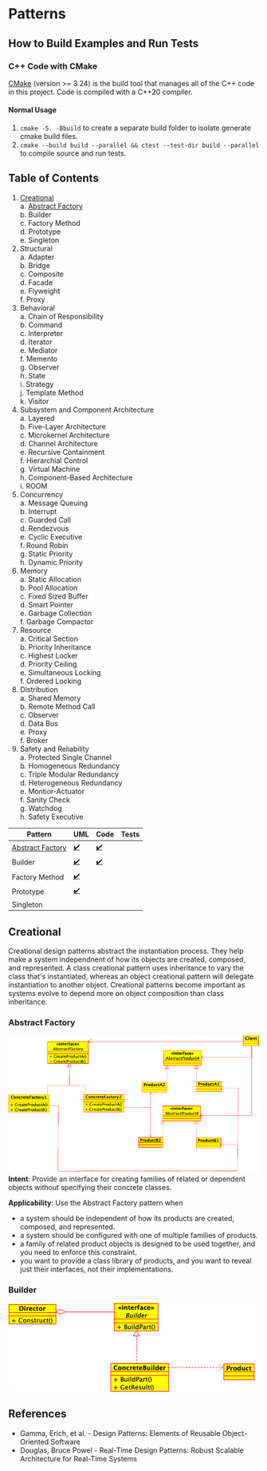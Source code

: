 # Patterns

## How to Build Examples and Run Tests
### C++ Code with CMake
[CMake](https://cmake.org/) (version >= 3.24) is the build tool that manages all of the C++
code in this project. Code is compiled with a C++20 compiler.

#### Normal Usage
1. `cmake -S. -Bbuild` to create a separate build folder to isolate generate cmake build
files. 
2. `cmake --build build --parallel && ctest --test-dir build --parallel` to compile source and run tests.  

## Table of Contents
1. [Creational](#creational) \
a. [Abstract Factory](#abstract-factory) \
b. Builder \
c. Factory Method \
d. Prototype \
e. Singleton 
2. Structural \
a. Adapter \
b. Bridge \
c. Composite \
d. Facade \
e. Flyweight \
f. Proxy 
3. Behavioral \
a. Chain of Responsibility \
b. Command \
c. Interpreter \
d. Iterator \
e. Mediator \
f. Memento \
g. Observer \
h. State \
i. Strategy \
j. Template Method \
k. Visitor
4. Subsystem and Component Architecture \
a. Layered \
b. Five-Layer Architecture \
c. Microkernel Architecture \
d. Channel Architecture \
e. Recursive Containment \
f. Hierarchial Control \
g. Virtual Machine \
h. Component-Based Architecture \
i. ROOM 
5. Concurrency \
a. Message Queuing \
b. Interrupt \
c. Guarded Call \
d. Rendezvous \
e. Cyclic Executive \
f. Round Robin \
g. Static Priority \
h. Dynamic Priority 
6. Memory \
a. Static Allocation \
b. Pool Allocation \
c. Fixed Sized Buffer \
d. Smart Pointer \
e. Garbage Collection \
f. Garbage Compactor
7. Resource \
a. Critical Section \
b. Priority Inheritance \
c. Highest Locker \
d. Priority Ceiling \
e. Simultaneous Locking \
f. Ordered Locking 
8. Distribution \
a. Shared Memory \
b. Remote Method Call \
c. Observer \
d. Data Bus \
e. Proxy \
f. Broker 
9. Safety and Reliability \
a. Protected Single Channel \
b. Homogeneous Redundancy \
c. Triple Modular Redundancy \
d. Heterogeneous Redundancy \
e. Montior-Actuator \
f. Sanity Check \
g. Watchdog \
h. Safety Executive

| Pattern                               | UML                                            | Code                                                                 | Tests |
|---------------------------------------|------------------------------------------------|----------------------------------------------------------------------|-------|
| [Abstract Factory](#abstract-factory) | [:heavy_check_mark:](img/abstract-factory.png) | [:heavy_check_mark:](src/creational/abstract-factory/maze-factory.h) |       |
| Builder                               | [:heavy_check_mark:](img/builder.png)          | [:heavy_check_mark:](src/creational/builder/maze-builder.h)          |       |
| Factory Method                        | [:heavy_check_mark:](img/factory-method.png)   |                                                                      |       |
| Prototype                             | [:heavy_check_mark:](img/prototype.png)        |                                                                      |       |
| Singleton                             |                                                |                                                                      |       |

## Creational 
Creational design patterns abstract the instantiation process. They help make a 
system independnent of how its objects are created, composed, and represented. A 
class creational pattern uses inheritance to vary the class that's instantiated,
whereas an object creational pattern will delegate instantiation to another 
object. Creational patterns become important as systems evolve to depend more
on object composition than class inheritance.

### Abstract Factory
![](img/abstract-factory.png)
**Intent**: Provide an interface for creating families of related or dependent
objects without specifying their concrete classes.
	
**Applicability**: Use the Abstract Factory pattern when
- a system should be independent of how its products are created, composed, and represented.
- a system should be configured with one of multiple families of products.
- a family of related product objects is designed to be used together, and you need to enforce this constraint.
- you want to provide a class library of products, and you want to reveal just their interfaces, not their implementations.

### Builder
![](img/builder.png)

## References 
* Gamma, Erich, et al. - Design Patterns: Elements of Reusable Object-Oriented 
Software
* Douglas, Bruce Powel - Real-Time Design Patterns: Robust Scalable Architecture 
for Real-Time Systems
